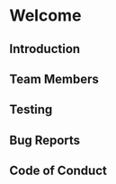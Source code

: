 <h1>Welcome</h1>
<h2>Introduction</h2>
<h2>Team Members<h2>
<h2>Testing</h2>
<h2>Bug Reports</2>
<h2>Code of Conduct</h2>
    
   
  

